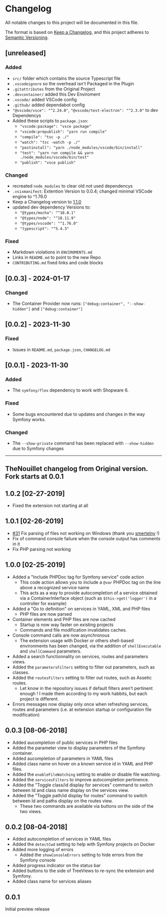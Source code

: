 # Changelog

<!-- markdownlint-configure-file
{
  "MD024": { "siblings_only": true }
}
-->

All notable changes to this project will be documented in this file.

The format is based on [Keep a Changelog](https://keepachangelog.com/en/1.1.0/),
and this project adheres to [Semantic Versioning](https://semver.org/spec/v2.0.0.html).

## [unreleased]

### Added

- `src/` folder which contains the source Typescript file
- `.vscodeignore` so the overhead isn't Packaged in the Plugin
- `.gitattributes` from the Original Project
- `.devcontainer/` added this Dev Enviroment
- `.vscode/` added VSCode config
- `.github/` added dependabot config
- `"@vscode/vsce": "^2.24.0"`, `"@vscode/test-electron": "^2.3.0"` to dev Dependencys
- Added these scripts to `package.json`:
  - `"vscode:package": "vsce package"`
  - `"vscode:prepublish": "yarn run compile"`
  - `"compile": "tsc -p ./"`
  - `"watch": "tsc -watch -p ./"`
  - `"postinstall": "yarn ./node_modules/vscode/bin/install"`
  - `"test": "yarn run compile && yarn ./node_modules/vscode/bin/test"`
  - `"publish": "vsce publish"`

### Changed

- recreated `node_modules` to clear old not used dependencys
- `.vsixmanifest`: Extention Version to 0.0.4; changed minimal VSCode engine to ^1.76.0
- Keep a Changelog version to [1.1.0](https://keepachangelog.com/en/1.1.0/)
- updated dev dependency Versions to:
  - `"@types/mocha": "^10.0.1"`
  - `"@types/node": "^18.11.9"`
  - `"@types/vscode": "^1.76.0"`
  - `"typescript": "^5.4.3"`

### Fixed

- Markdown violations in `ENVIROMENTS.md`
- Links in `README.md` to point to the new Repo
- `CONTRIBUTING.md` fixed links and code blocks

## [0.0.3] - 2024-01-17

### Changed

- The Container Provider now runs: `["debug:container", "--show-hidden"]` and `["debug:container"]`

## [0.0.2] - 2023-11-30

### Fixed

- Issues in `README.md`, `package.json`, `CHANGELOG.md`

## [0.0.1] - 2023-11-30

### Added

- The `symfony/flex` dependency to work with Shopware 6.

### Fixed

- Some bugs encountered due to updates and changes in the way Symfony works.

### Changed

- The `--show-private` command has been replaced with `--show-hidden` due to Symfony changes

---

## **TheNouillet changelog from Original version. Fork starts at 0.0.1**

## 1.0.2 [02-27-2019]

- Fixed the extension not starting at all

## 1.0.1 [02-26-2019]

- [#31](https://github.com/TheNouillet/symfony-vscode/pull/31) Fix parsing of files not working on Windows (thank you [smertelny](https://github.com/smertelny) !)
- Fix of command console failure when the console output has comments in it
- Fix PHP parsing not working

## 1.0.0 [02-25-2019]

- Added a "Include PHPDoc tag for Symfony service" code action
  - This code action allows you to include a `@var` PHPDoc tag on the line above a recognized service name
  - This acts as a way to provide autocompletion of a service obtained via a ContainerInterface object (such as `$this->get('logger')` in a controller for example)
- Added a "Go to definition" on services in YAML, XML and PHP files
  - PHP files are now parsed
- Container elements and PHP files are now cached
  - Startup is now way faster on existing projects
  - Commands and file modification invalidates caches.
- Console command calls are now asynchronous
  - The extension usage with Docker or others shell-based environments has been changed, via the addition of `shellExecutable` and `shellCommand` parameters.
- Added a search functionnality on services, routes and parameters views.
- Added the `parametersFilters` setting to filter out parameters, such as classes.
- Added the `routesFilters` setting to filter out routes, such as Assetic routes.
  - Let know in the repository issues if default filters aren't pertinent enough ! I made them according to my work habbits, but each project is different.
- Errors messages now display only once when refreshing services, routes and parameters (i.e. at extension startup or configuration file modification)

## 0.0.3 [08-06-2018]

- Added aucompletion of public services in PHP files
- Added the parameter view to display parameters of the Symfony container.
- Added aucompletion of parameters in YAML files
- Added class name on hover on a known service id in YAML and PHP files.
- Added the `enableFileWatching` setting to enable or disable file watching.
- Added the `servicesFilters` to improve autocompletion pertinence.
- Added the "Toggle class/id display for services" command to switch between Id and class name display on the services view.
- Added the "Toggle path/id display for routes" command to switch between Id and paths display on the routes view.
  - These two commands are available via buttons on the side of the two views.

## 0.0.2 [08-04-2018]

- Added autocompletion of services in YAML files
- Added the `detectCwd` setting to help with Symfony projects on Docker
- Added more logging of errors
  - Added the `showConsoleErrors` setting to hide errors from the Symfony console
- Added progress indicator on the status bar
- Added buttons to the side of TreeViews to re-sync the extension and Symfony.
- Added class name for services aliases

## 0.0.1

Initial preview release
